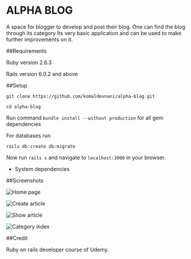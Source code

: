 # ALPHA BLOG

A space for blogger to develop and post their blog. One can find the blog through its category
Its very basic application and can be used to make further improvements on it.

##Requirements

Ruby version 2.6.3

Rails version 6.0.2 and above

##Setup

````git clone https://github.com/komaldevnani/alpha-blog.git````

````cd alpha-blog````

Run command ````bundle install --without production```` for all gem dependencies

For databases run

````rails db:create db:migrate````

Now run ````rails s```` and navigate to ``localhost:3000`` in your browser.
* System dependencies

##Screenshots

![Home page](file:///home/komal/rails_pro/alpha-blog/screenshots/Screenshot%20from%202020-05-02%2019-59-06.png)


![Create article](file:///home/komal/rails_pro/alpha-blog/screenshots/Screenshot%20from%202020-05-02%2020-07-11.png)

![Show article](file:///home/komal/rails_pro/alpha-blog/screenshots/Screenshot%20from%202020-05-02%2020-09-15.png)

![Category index](file:///home/komal/rails_pro/alpha-blog/screenshots/Screenshot%20from%202020-05-02%2020-09-39.png)

##Credit

Ruby on rails developer course of Udemy.